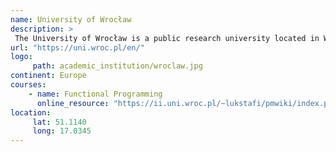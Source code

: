 ```yaml
---
name: University of Wrocław 
description: >
 The University of Wrocław is a public research university located in Wrocław, Poland. 
url: "https://uni.wroc.pl/en/"
logo:
     path: academic_institution/wroclaw.jpg
continent: Europe
courses:
    - name: Functional Programming 
      online_resource: "https://ii.uni.wroc.pl/~lukstafi/pmwiki/index.php?n=Functional.Functional"
location:
     lat: 51.1140
     long: 17.0345
---
```

